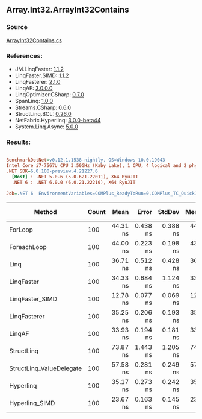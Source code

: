 ﻿## Array.Int32.ArrayInt32Contains

### Source
[ArrayInt32Contains.cs](../LinqBenchmarks/Array/Int32/ArrayInt32Contains.cs)

### References:
- JM.LinqFaster: [1.1.2](https://www.nuget.org/packages/JM.LinqFaster/1.1.2)
- LinqFaster.SIMD: [1.1.2](https://www.nuget.org/packages/LinqFaster.SIMD/1.0.3)
- LinqFasterer: [2.1.0](https://www.nuget.org/packages/LinqFasterer/2.1.0)
- LinqAF: [3.0.0.0](https://www.nuget.org/packages/LinqAF/3.0.0.0)
- LinqOptimizer.CSharp: [0.7.0](https://www.nuget.org/packages/LinqOptimizer.CSharp/0.7.0)
- SpanLinq: [1.0.0](https://www.nuget.org/packages/SpanLinq/1.0.0)
- Streams.CSharp: [0.6.0](https://www.nuget.org/packages/Streams.CSharp/0.6.0)
- StructLinq.BCL: [0.26.0](https://www.nuget.org/packages/StructLinq/0.26.0)
- NetFabric.Hyperlinq: [3.0.0-beta44](https://www.nuget.org/packages/NetFabric.Hyperlinq/3.0.0-beta44)
- System.Linq.Async: [5.0.0](https://www.nuget.org/packages/System.Linq.Async/5.0.0)

### Results:
``` ini

BenchmarkDotNet=v0.12.1.1538-nightly, OS=Windows 10.0.19043
Intel Core i7-7567U CPU 3.50GHz (Kaby Lake), 1 CPU, 4 logical and 2 physical cores
.NET SDK=6.0.100-preview.4.21227.6
  [Host] : .NET 5.0.6 (5.0.621.22011), X64 RyuJIT
  .NET 6 : .NET 6.0.0 (6.0.21.22210), X64 RyuJIT

Job=.NET 6  EnvironmentVariables=COMPlus_ReadyToRun=0,COMPlus_TC_QuickJitForLoops=1,COMPlus_TieredPGO=1  Runtime=.NET 6.0  

```
|                   Method | Count |     Mean |    Error |   StdDev |   Median | Ratio | RatioSD |  Gen 0 | Gen 1 | Gen 2 | Allocated |
|------------------------- |------ |---------:|---------:|---------:|---------:|------:|--------:|-------:|------:|------:|----------:|
|                  ForLoop |   100 | 44.31 ns | 0.438 ns | 0.388 ns | 44.25 ns |  1.00 |    0.00 |      - |     - |     - |         - |
|              ForeachLoop |   100 | 44.00 ns | 0.223 ns | 0.198 ns | 43.95 ns |  0.99 |    0.01 |      - |     - |     - |         - |
|                     Linq |   100 | 36.71 ns | 0.512 ns | 0.428 ns | 36.51 ns |  0.83 |    0.01 |      - |     - |     - |         - |
|               LinqFaster |   100 | 34.33 ns | 0.684 ns | 1.124 ns | 33.75 ns |  0.80 |    0.03 |      - |     - |     - |         - |
|          LinqFaster_SIMD |   100 | 12.78 ns | 0.077 ns | 0.069 ns | 12.75 ns |  0.29 |    0.00 |      - |     - |     - |         - |
|             LinqFasterer |   100 | 35.25 ns | 0.206 ns | 0.193 ns | 35.27 ns |  0.80 |    0.01 |      - |     - |     - |         - |
|                   LinqAF |   100 | 33.93 ns | 0.194 ns | 0.181 ns | 33.91 ns |  0.77 |    0.01 |      - |     - |     - |         - |
|               StructLinq |   100 | 73.87 ns | 1.443 ns | 1.205 ns | 74.14 ns |  1.67 |    0.03 | 0.0153 |     - |     - |      32 B |
| StructLinq_ValueDelegate |   100 | 57.58 ns | 0.281 ns | 0.249 ns | 57.53 ns |  1.30 |    0.01 |      - |     - |     - |         - |
|                Hyperlinq |   100 | 35.17 ns | 0.273 ns | 0.242 ns | 35.15 ns |  0.79 |    0.01 |      - |     - |     - |         - |
|           Hyperlinq_SIMD |   100 | 23.67 ns | 0.163 ns | 0.145 ns | 23.63 ns |  0.53 |    0.01 |      - |     - |     - |         - |
